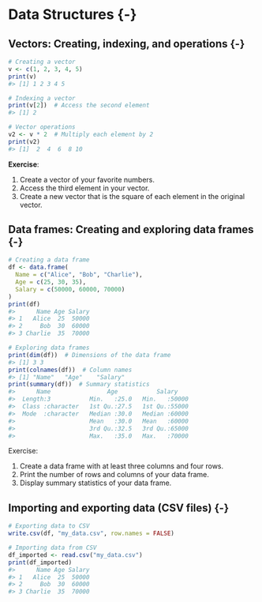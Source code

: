 # Data Structures {-}

## Vectors: Creating, indexing, and operations {-}


```r
# Creating a vector
v <- c(1, 2, 3, 4, 5)
print(v)
#> [1] 1 2 3 4 5

# Indexing a vector
print(v[2])  # Access the second element
#> [1] 2

# Vector operations
v2 <- v * 2  # Multiply each element by 2
print(v2)
#> [1]  2  4  6  8 10
```

**Exercise**:

1. Create a vector of your favorite numbers.
2. Access the third element in your vector.
3. Create a new vector that is the square of each element in the original vector.

## Data frames: Creating and exploring data frames {-}


```r
# Creating a data frame
df <- data.frame(
  Name = c("Alice", "Bob", "Charlie"),
  Age = c(25, 30, 35),
  Salary = c(50000, 60000, 70000)
)
print(df)
#>      Name Age Salary
#> 1   Alice  25  50000
#> 2     Bob  30  60000
#> 3 Charlie  35  70000

# Exploring data frames
print(dim(df))  # Dimensions of the data frame
#> [1] 3 3
print(colnames(df))  # Column names
#> [1] "Name"   "Age"    "Salary"
print(summary(df))  # Summary statistics
#>      Name                Age           Salary     
#>  Length:3           Min.   :25.0   Min.   :50000  
#>  Class :character   1st Qu.:27.5   1st Qu.:55000  
#>  Mode  :character   Median :30.0   Median :60000  
#>                     Mean   :30.0   Mean   :60000  
#>                     3rd Qu.:32.5   3rd Qu.:65000  
#>                     Max.   :35.0   Max.   :70000
```

Exercise:

1. Create a data frame with at least three columns and four rows.
1. Print the number of rows and columns of your data frame.
1. Display summary statistics of your data frame.

## Importing and exporting data (CSV files) {-}


```r
# Exporting data to CSV
write.csv(df, "my_data.csv", row.names = FALSE)

# Importing data from CSV
df_imported <- read.csv("my_data.csv")
print(df_imported)
#>      Name Age Salary
#> 1   Alice  25  50000
#> 2     Bob  30  60000
#> 3 Charlie  35  70000
```

